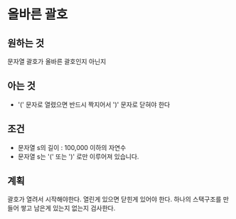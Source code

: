 # 올바른 괄호

## 원하는 것

문자열 괄호가 올바른 괄호인지 아닌지

## 아는 것

- '(' 문자로 열렸으면 반드시 짝지어서 ')' 문자로 닫혀야 한다

## 조건

- 문자열 s의 길이 : 100,000 이하의 자연수
- 문자열 s는 '(' 또는 ')' 로만 이루어져 있습니다.

## 계획

괄호가 열려서 시작해야한다. 
열린게 있으면 닫힌게 있어야 한다. 
하나의 스택구조를 만들어 쌓고 남은게 있는지 없는지 검사한다. 